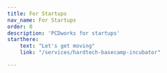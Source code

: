 ```yaml
---
title: For Startups
nav_name: For Startups
order: 0
description: 'PCDworks for startups'
starthere:
    text: "Let's get moving"
    link: "/services/hardtech-basecamp-incubator"

---
```


<text-image image="/images/for/startups/fsu-1.webp">
<template v-slot:left>

## PCDworks
# For Startups

The road to startup success can be a long one. It
doesn’t have to be a lonely one. Our team of
seasoned entrepreneurs, designers, and
engineers is here to keep both your momentum
and spirits up with insight, expertise, and
unwavering support.

**Are you challenged to produce:**

* Fast results for investors
* Market successes for clients
* Efficient use of capital to extend runway
* Expertise to cross the chasm

</template>
</text-image>

<image-text-tint image="/images/for/startups/fsu-2.webp" :button="starthere">
<template v-slot:right>

## Here's how we'll make your journey more productive—<br/>and more pleasant:

* Map out a strict schedule to deliver results, fast
* Establish guideposts and guardrails to stay on track
* Move product design to marketplace prototypes
* Maximize “fuel efficiency” with smart use of capital
* Have fun along the way—snacks and tunes included


</template>
</image-text-tint>

<image-slide image="/images/for/startups/fsu-3.webp">
<template>

"If your company is truly committed to ground breaking technology development and innovation
and you need thinking outside the box, look no further than PCDworks. The in-house technical
team is the best combination of scientists, engineers and problem solvers that | have ever seen.
They don’t take any challenge at face value. They take the deep dive necessary to find the best
solution from both the technical and market perspectives. PCDworks is the partner you want if the
goal is to create something game changing in your industry."

<center>

**John Dreu**\
VP Global New Product Development\
Ingersoll-Rand Security Technologies

</center>

</template>
</image-slide>
